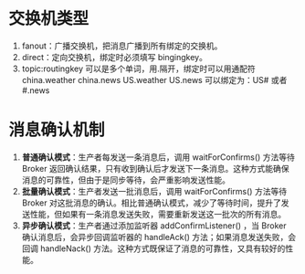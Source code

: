 # 交换机类型

1. fanout：广播交换机，把消息广播到所有绑定的交换机。
2. direct：定向交换机，绑定时必须填写 bingingkey。
3. topic:routingkey 可以是多个单词，用.隔开，绑定时可以用通配符
   china.weather
   china.news
   US.weather
   US.news
   可以绑定为：US# 或者 #.news

# 消息确认机制

1. **普通确认模式**：生产者每发送一条消息后，调用 waitForConfirms() 方法等待 Broker 返回确认结果，只有收到确认后才发送下一条消息。这种方式能确保消息的可靠性，但由于是同步等待，会严重影响发送性能。
2. **批量确认模式**：生产者发送一批消息后，调用 waitForConfirms() 方法等待 Broker 对这批消息的确认。相比普通确认模式，减少了等待时间，提升了发送性能，但如果有一条消息发送失败，需要重新发送这一批次的所有消息。
3. **异步确认模式**：生产者通过添加监听器 addConfirmListener() ，当 Broker 确认消息后，会异步回调监听器的 handleAck() 方法；如果消息发送失败，会回调 handleNack() 方法。这种方式既保证了消息的可靠性，又具有较好的性能。
